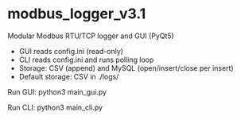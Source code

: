 modbus_logger_v3.1
==================

Modular Modbus RTU/TCP logger and GUI (PyQt5)
- GUI reads config.ini (read-only)
- CLI reads config.ini and runs polling loop
- Storage: CSV (append) and MySQL (open/insert/close per insert)
- Default storage: CSV in ./logs/

Run GUI:
    python3 main_gui.py

Run CLI:
    python3 main_cli.py

